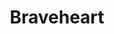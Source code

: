 ---
title: "Braveheart"

year: 1995

director: "Mel Gibson"

summary: "A midieval scotsman rebels agains english oppression"

comment: "The only thing this historical biopic gets right is that Edward I's son might have been probably gay, but it is still one hell of a movie!"

image: "https://media.giphy.com/media/s9y2gNNce6orC/giphy.gif"

imdb: "https://www.imdb.com/title/tt0112573/"

quotes:
  - "Hold. Hooold! HOOOLD!!!"
  - "I didn't like him anyway. He wasn't right in the head."
  - "(speaking of JavaScript) First learn to use this, and I will teach you to use this"
---